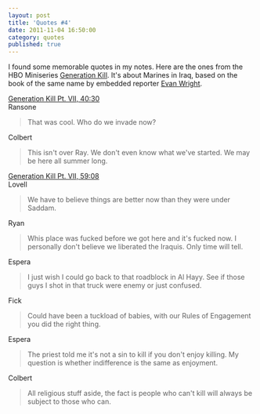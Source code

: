 ```yaml
---
layout: post
title: 'Quotes #4'
date: 2011-11-04 16:50:00
category: quotes
published: true
---
```

I found some memorable quotes in my notes. Here are the ones from the HBO Miniseries [Generation Kill](http://www.imdb.com/title/tt0995832/). It's about Marines in Iraq, based on the book of the same name by embedded reporter [Evan Wright](http://en.wikipedia.org/wiki/Evan_Wright).

[Generation Kill Pt. VII, 40:30](http://www.imdb.com/title/tt1247757/)  
Ransone
> That was cool. Who do we invade now?

Colbert
> This isn't over Ray. We don't even know what we've started. We may be here all summer long.

[Generation Kill Pt. VII, 59:08](http://www.imdb.com/title/tt1247757/)  
Lovell
> We have to believe things are better now than they were under Saddam. 
 
Ryan
> Whis place was fucked before we got here and it's fucked now. I personally don't believe we liberated the Iraquis. Only time will tell.  

Espera
> I just wish I could go back to that roadblock in Al Hayy. See if those guys I shot in that truck were enemy or just confused. 
 
Fick
> Could have been a tuckload of babies, with our Rules of Engagement you did the right thing.  

Espera
> The priest told me it's not a sin to kill if you don't enjoy killing. My question is whether indifference is the same as enjoyment.   

Colbert
> All religious stuff aside, the fact is people who can't kill will always be subject to those who can.
